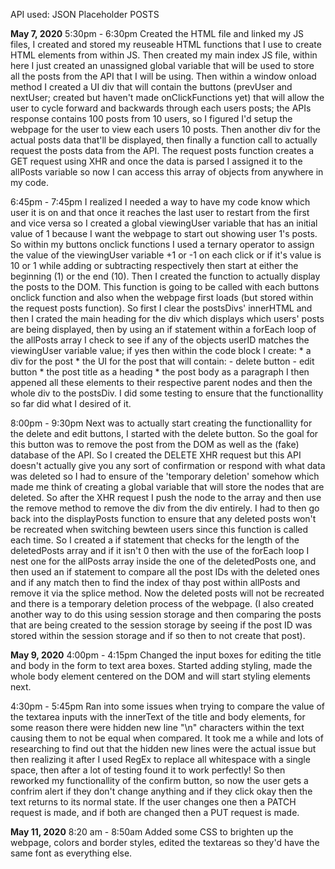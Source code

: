 API used: JSON Placeholder POSTS

<b>May 7, 2020</b>
5:30pm - 6:30pm
Created the HTML file and linked my JS files, I created and stored my reuseable HTML functions that I use to create HTML elements from within JS. Then created my main index JS file, within here I just created an unassigned global variable that will be used to store all the posts from the API that I will be using. Then within a window onload method I created a UI div that will contain the buttons (prevUser and nextUser; created but haven't made onClickFunctions yet) that will allow the user to cycle forward and backwards through each users posts; the APIs response contains 100 posts from 10 users, so I figured I'd setup the webpage for the user to view each users 10 posts. Then another div for the actual posts data that'll be displayed, then finally a function call to actually request the posts data from the API.
The request posts function creates a GET request using XHR and once the data is parsed I assigned it to the allPosts variable so now I can access this array of objects from anywhere in my code.

6:45pm - 7:45pm
I realized I needed a way to have my code know which user it is on and that once it reaches the last user to restart from the first and vice versa so I created a global viewingUser variable that has an initial value of 1 because I want the webpage to start out showing user 1's posts. So within my buttons onclick functions I used a ternary operator to assign the value of the viewingUser variable +1 or -1 on each click or if it's value is 10 or 1 while adding or subtracting respectively then start at either the beginning (1) or the end (10).
Then I created the function to actually display the posts to the DOM. This function is going to be called with each buttons onclick function and also when the webpage first loads (but stored within the request posts function). So first I clear the postsDivs' innerHTML and then I crated the main heading for the div which displays which users' posts are being displayed, then by using an if statement within a forEach loop of the allPosts array I check to see if any of the objects userID matches the viewingUser variable value; if yes then within the code block I create:
    * a div for the post
    * the UI for the post that will contain:
        - delete button
        - edit button
    * the post title as a heading
    * the post body as a paragraph
I then appened all these elements to their respective parent nodes and then the whole div to the postsDiv.
I did some testing to ensure that the functionallity so far did what I desired of it.

8:00pm - 9:30pm
Next was to actually start creating the functionallity for the delete and edit buttons, I started with the delete button. So the goal for this button was to remove the post from the DOM as well as the (fake) database of the API. So I created the DELETE XHR request but this API doesn't actually give you any sort of confirmation or respond with what data was deleted so I had to ensure of the 'temporary deletion' somehow which made me think of creating a global variable that will store the nodes that are deleted. So after the XHR request I push the node to the array and then use the remove method to remove the div from the div entirely. I had to then go back into the displayPosts function to ensure that any deleted posts won't be recreated when switching bewteen users since this function is called each time. So I created a if statement that checks for the length of the deletedPosts array and if it isn't 0 then with the use of the forEach loop I nest one for the allPosts array inside the one of the deletedPosts one, and then used an if statement to compare all the post IDs with the deleted ones and if any match then to find the index of thay post within allPosts and remove it via the splice method. Now the deleted posts will not be recreated and there is a temporary deletion process of the webpage. (I also created another way to do this using session storage and then comparing the posts that are being created to the session storage by seeing if the post ID was stored within the session storage and if so then to not create that post).

<b>May 9, 2020</b>
4:00pm - 4:15pm
Changed the input boxes for editing the title and body in the form to text area boxes. Started adding styling, made the whole body element centered on the DOM and will start styling elements next.

4:30pm - 5:45pm
Ran into some issues when trying to compare the value of the textarea inputs with the innerText of the title and body elements, for some reason there were hidden new line "\n" characters within the text causing them to not be equal when compared. It took me a while and lots of researching to find out that the hidden new lines were the actual issue but then realizing it after I used RegEx to replace all whitespace with a single space, then after a lot of testing found it to work perfectly! So then reworked my functionallity of the confirm button, so now the user gets a confrim alert if they don't change anything and if they click okay then the text returns to its normal state. If the user changes one then a PATCH request is made, and if both are changed then a PUT request is made.

<b>May 11, 2020</b>
8:20 am - 8:50am
Added some CSS to brighten up the webpage, colors and border styles, edited the textareas so they'd have the same font as everything else.